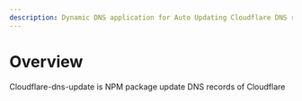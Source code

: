 ```yaml
---
description: Dynamic DNS application for Auto Updating Cloudflare DNS records.
---
```


# Overview

Cloudflare-dns-update is NPM package update DNS records of Cloudflare

